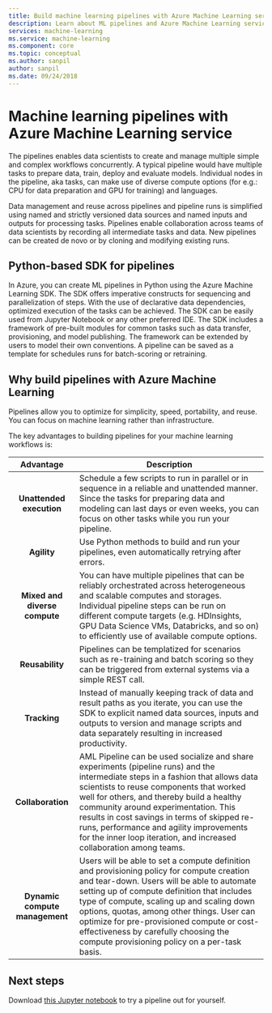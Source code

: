 ```yaml
---
title: Build machine learning pipelines with Azure Machine Learning service
description: Learn about ML pipelines and Azure Machine Learning service. 
services: machine-learning
ms.service: machine-learning
ms.component: core
ms.topic: conceptual
ms.author: sanpil
author: sanpil
ms.date: 09/24/2018
---
```


# Machine learning pipelines with Azure Machine Learning service

The pipelines enables data scientists to create and manage multiple simple and complex workflows concurrently. A typical pipeline would have multiple tasks to prepare data, train, deploy and evaluate models. Individual nodes in the pipeline, aka tasks, can make use of diverse compute options (for e.g.: CPU for data preparation and GPU for training) and languages.


Data management and reuse across pipelines and pipeline runs is simplified using named and strictly versioned data sources and named inputs and outputs for processing tasks. Pipelines enable collaboration across teams of data scientists by recording all intermediate tasks and data. New pipelines can be created de novo or by cloning and modifying existing runs.

## Python-based SDK for pipelines
In Azure, you can create ML pipelines in Python using the Azure Machine Learning SDK. The SDK offers imperative constructs for sequencing and parallelization of steps. With the use of declarative data dependencies, optimized execution of the tasks can be achieved. The SDK can be easily used from Jupyter Notebook or any other preferred IDE. The SDK includes a framework of pre-built modules for common tasks such as data transfer, provisioning, and model publishing. The framework can be extended by users to model their own conventions. A pipeline can be saved as a template for schedules runs for batch-scoring or retraining.


## Why build pipelines with Azure Machine Learning

Pipelines allow you to optimize for simplicity, speed, portability, and reuse. You can focus on machine learning rather than infrastructure.

The key advantages to building pipelines for your machine learning workflows is:

|Advantage|Description|
|:-------:|-----------|
|**Unattended execution**|Schedule a few scripts to run in parallel or in sequence in a reliable and unattended manner. Since the tasks for preparing data and modeling can last days or even weeks, you can focus on other tasks while you run your pipeline. |
|**Agility**|Use Python methods to build and run your pipelines, even automatically retrying after errors.|
|**Mixed and diverse compute**|You can have multiple pipelines that can be reliably orchestrated across heterogeneous and scalable computes and storages. Individual pipeline steps can be run on different compute targets (e.g. HDInsights, GPU Data Science VMs, Databricks, and so on) to efficiently use of available compute options.|
|**Reusability**|Pipelines can be templatized for scenarios such as re-training and batch scoring so they can be triggered from external systems via a simple REST call.|
|**Tracking**|Instead of manually keeping track of data and result paths as you iterate, you can use the SDK to explicit named data sources, inputs and outputs to version and manage scripts and data separately resulting in increased productivity.|
|**Collaboration**|AML Pipeline can be used socialize and share experiments (pipeline runs) and the intermediate steps in a fashion that allows data scientists to reuse components that worked well for others, and thereby build a healthy community around experimentation. This results in cost savings in terms of skipped re-runs, performance and agility improvements for the inner loop iteration, and increased collaboration among teams.|
|**Dynamic compute management**|Users will be able to set a compute definition and provisioning policy for compute creation and tear-down. Users will be able to automate setting up of compute definition that includes type of compute, scaling up and scaling down options, quotas, among other things. User can optimize for pre-provisioned compute or cost-effectiveness by carefully choosing the compute provisioning policy on a per-task basis.|

## Next steps

Download [this Jupyter notebook](https://aka.ms/aml-notebook-train) to try a pipeline out for yourself. 